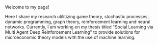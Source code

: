 Welcome to my page! 

<!--
**ecdogaroglu/ecdogaroglu** is a ✨ _special_ ✨ repository because its `README.md` (this file) appears on your GitHub profile.

Here, are some ideas to get you started:

- 🔭 I’m currently working on ...
- 🌱 I’m currently learning ...
- 👯 I’m looking to collaborate on ...
- 🤔 I’m looking for help with ...
- 💬 Ask me about ...
- 📫 How to reach me: ...
- 😄 Pronouns: ...
- ⚡ Fun fact: ...
-->

Here I share my research utilitizing game theory, stochastic processes, dynamic programming, graph theory, reinforcement learning and neural networks. Currently, I am working on my thesis titled "Social Learning via Multi Agent Deep Reinforcement Learning" to provide solutions for microeconomic theory models with the use of machine learning.

